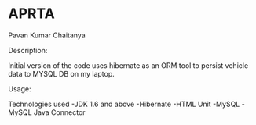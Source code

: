 APRTA
=====
Pavan Kumar Chaitanya 

Description:

Initial version of the code uses hibernate as an ORM tool to persist vehicle data to MYSQL DB on my laptop.

Usage:

Technologies used
-JDK 1.6 and above
-Hibernate
-HTML Unit
-MySQL
-MySQL Java Connector


